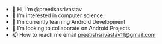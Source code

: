- 👋 Hi, I’m @preetishsrivastav
- 👀 I’m interested in computer science
- 🌱 I’m currently learning Android Development
- 💞️ I’m looking to collaborate on Android Projects
- 📫 How to reach me email preetishsrivastav11@gmail.com

<!---
preetishsrivastav/preetishsrivastav is a ✨ special ✨ repository because its `README.md` (this file) appears on your GitHub profile.
You can click the Preview link to take a look at your changes.
--->
